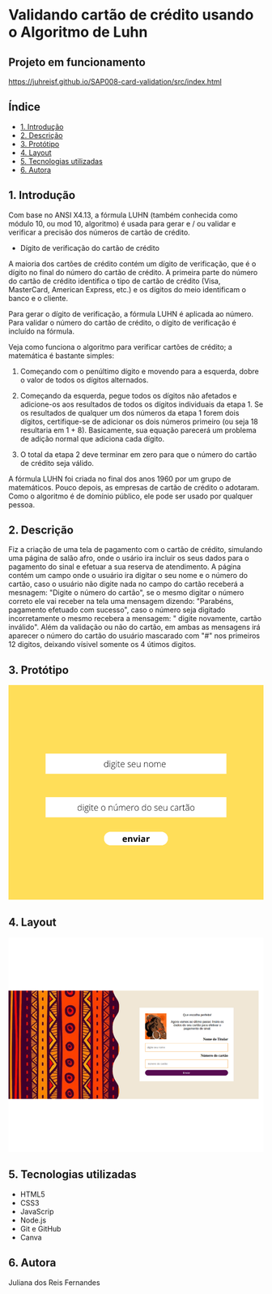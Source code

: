 # Validando cartão de crédito usando o Algoritmo de Luhn 

## Projeto em funcionamento
https://juhreisf.github.io/SAP008-card-validation/src/index.html

## Índice

* [1. Introdução](#1-Introdução)
* [2. Descrição](#2-Descrição)
* [3. Protótipo](#3-Protótipo)
* [4. Layout](#4-Layout)
* [5. Tecnologias utilizadas](#5-Tecnologias-utilizadas)
* [6. Autora](#6-Autora)


## 1. Introdução

Com base no ANSI X4.13, a fórmula LUHN (também conhecida como módulo 10, ou mod 10, algoritmo) é usada para gerar e / ou validar e verificar a precisão dos números de cartão de crédito.

* Dígito de verificação do cartão de crédito

A maioria dos cartões de crédito contém um dígito de verificação, que é o dígito no final do número do cartão de crédito. A primeira parte do número do cartão de crédito identifica o tipo de cartão de crédito (Visa, MasterCard, American Express, etc.) e os dígitos do meio identificam o banco e o cliente.

Para gerar o dígito de verificação, a fórmula LUHN é aplicada ao número. Para validar o número do cartão de crédito, o dígito de verificação é incluído na fórmula.

Veja como funciona o algoritmo para verificar cartões de crédito; a matemática é bastante simples:

1) Começando com o penúltimo dígito e movendo para a esquerda, dobre o valor de todos os dígitos alternados.

2) Começando da esquerda, pegue todos os dígitos não afetados e adicione-os aos resultados de todos os dígitos individuais da etapa 1. Se os resultados de qualquer um dos números da etapa 1 forem dois dígitos, certifique-se de adicionar os dois números primeiro (ou seja 18 resultaria em 1 + 8). Basicamente, sua equação parecerá um problema de adição normal que adiciona cada dígito.

3) O total da etapa 2 deve terminar em zero para que o número do cartão de crédito seja válido.

A fórmula LUHN foi criada no final dos anos 1960 por um grupo de matemáticos. Pouco depois, as empresas de cartão de crédito o adotaram. Como o algoritmo é de domínio público, ele pode ser usado por qualquer pessoa.


## 2. Descrição

Fiz a criação de uma tela de pagamento com o cartão de crédito, simulando uma página de salão afro, onde o usário ira incluir os seus dados para o pagamento do sinal e efetuar a sua reserva de atendimento. 
A página contém um campo onde o usuário ira digitar o seu nome e o número do cartão, caso o usuário não digite nada no campo do cartão receberá a mesnagem: "Digite o número do cartão", se o mesmo digitar o número correto ele vai receber na tela uma mensagem dizendo: "Parabéns, pagamento efetuado com sucesso", caso o número seja digitado incorretamente o mesmo recebera a mensagem: " digite novamente, cartão inválido".
Além da validação ou não do cartão, em ambas as mensagens irá aparecer o número do cartão do usuário mascarado com "#" nos primeiros 12 digitos, deixando vísivel somente os 4 útimos digitos. 

## 3. Protótipo 

![Protótipo](https://github.com/Juhreisf/SAP008-card-validation/blob/main/src/prototipo.png?raw=true)

## 4. Layout

![Layout](https://github.com/Juhreisf/SAP008-card-validation/blob/main/src/layout.png?raw=true)

## 5. Tecnologias utilizadas

* HTML5
* CSS3
* JavaScrip
* Node.js
* Git e GitHub
* Canva


## 6. Autora

Juliana dos Reis Fernandes
